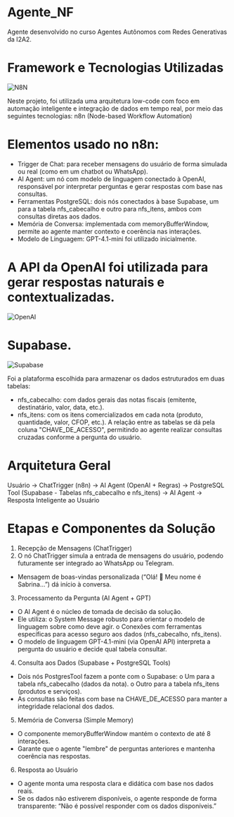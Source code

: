 # Agente_NF
Agente desenvolvido no curso Agentes Autônomos com  Redes Generativas da I2A2.
# Framework e Tecnologias Utilizadas
![N8N](https://img.shields.io/badge/-n8n-333333?style=flat&logo=n8n)

Neste projeto, foi utilizada uma arquitetura low-code com foco em automação inteligente e integração de dados em tempo real, por meio das seguintes tecnologias: n8n (Node-based Workflow Automation)
# Elementos usado no n8n:
- Trigger de Chat: para receber mensagens do usuário de forma simulada ou real (como em um chatbot ou WhatsApp).
-	AI Agent: um nó com modelo de linguagem conectado à OpenAI, responsável por interpretar perguntas e gerar respostas com base nas consultas.
- Ferramentas PostgreSQL: dois nós conectados à base Supabase, um para a tabela nfs_cabecalho e outro para nfs_itens, ambos com consultas diretas aos dados.
- Memória de Conversa: implementada com memoryBufferWindow, permite ao agente manter contexto e coerência nas interações.
- Modelo de Linguagem: GPT-4.1-mini foi utilizado inicialmente.
# A API da OpenAI foi utilizada para gerar respostas naturais e contextualizadas. 
![OpenAI](https://img.shields.io/badge/-OpenAI-333333?style=flat&logo=OpenAI)

# Supabase.
![Supabase](https://img.shields.io/badge/-Supabass-333333?style=flat&logo=supabase)

Foi a plataforma escolhida para armazenar os dados estruturados em duas tabelas:
- nfs_cabecalho: com dados gerais das notas fiscais (emitente, destinatário, valor, data, etc.).
- nfs_itens: com os itens comercializados em cada nota (produto, quantidade, valor, CFOP, etc.).
A relação entre as tabelas se dá pela coluna "CHAVE_DE_ACESSO", permitindo ao agente realizar consultas cruzadas conforme a pergunta do usuário.
# Arquitetura Geral
Usuário → ChatTrigger (n8n) 
        → AI Agent (OpenAI + Regras) 
        → PostgreSQL Tool (Supabase - Tabelas nfs_cabecalho e nfs_itens) 
        → AI Agent → Resposta Inteligente ao Usuário
# Etapas e Componentes da Solução
1. Recepção de Mensagens (ChatTrigger)
2. O nó ChatTrigger simula a entrada de mensagens do usuário, podendo futuramente ser integrado ao WhatsApp ou Telegram.
- Mensagem de boas-vindas personalizada (“Olá! 👋 Meu nome é Sabrina...”) dá início à conversa.
3. Processamento da Pergunta (AI Agent + GPT)
- O AI Agent é o núcleo de tomada de decisão da solução.
- Ele utiliza:
o	System Message robusto para orientar o modelo de linguagem sobre como deve agir.
o	Conexões com ferramentas específicas para acesso seguro aos dados (nfs_cabecalho, nfs_itens).
- O modelo de linguagem GPT-4.1-mini (via OpenAI API) interpreta a pergunta do usuário e decide qual tabela consultar.
4. Consulta aos Dados (Supabase + PostgreSQL Tools)
- Dois nós PostgresTool fazem a ponte com o Supabase:
o	Um para a tabela nfs_cabecalho (dados da nota).
o	Outro para a tabela nfs_itens (produtos e serviços).
- As consultas são feitas com base na CHAVE_DE_ACESSO para manter a integridade relacional dos dados.
5. Memória de Conversa (Simple Memory)
- O componente memoryBufferWindow mantém o contexto de até 8 interações.
- Garante que o agente "lembre" de perguntas anteriores e mantenha coerência nas respostas.
6. Resposta ao Usuário
- O agente monta uma resposta clara e didática com base nos dados reais.
- Se os dados não estiverem disponíveis, o agente responde de forma transparente:
“Não é possível responder com os dados disponíveis.”
